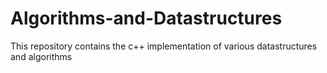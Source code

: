 # Algorithms-and-Datastructures
This repository contains the c++ implementation of various datastructures and algorithms
